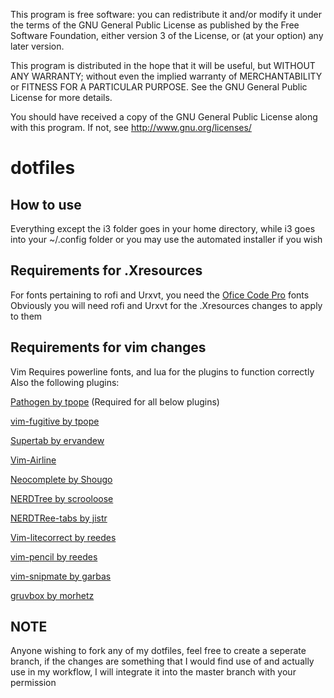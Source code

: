 This program is free software: you can redistribute it and/or modify
it under the terms of the GNU General Public License as published by
the Free Software Foundation, either version 3 of the License, or
(at your option) any later version.

This program is distributed in the hope that it will be useful,
but WITHOUT ANY WARRANTY; without even the implied warranty of
MERCHANTABILITY or FITNESS FOR A PARTICULAR PURPOSE.  See the
GNU General Public License for more details.

You should have received a copy of the GNU General Public License
along with this program.  If not, see <http://www.gnu.org/licenses/>

# dotfiles

## How to use
Everything except the i3 folder goes in your home directory, while i3 goes into your ~/.config folder
or you may use the automated installer if you wish

## Requirements for .Xresources
For fonts pertaining to rofi and Urxvt, you need the [Ofice Code Pro](https://github.com/nathco/Office-Code-Pro) fonts
Obviously you will need rofi and Urxvt for the .Xresources changes to apply to them

## Requirements for vim changes
Vim Requires powerline fonts, and lua for the plugins to function correctly
Also the following plugins:

[Pathogen by tpope](https://github.com/tpope/vim-pathogen) (Required for all below plugins)

[vim-fugitive by tpope](https://github.com/tpope/vim-fugitive)

[Supertab by ervandew](https://github.com/ervandew/supertab)

[Vim-Airline](https://github.com/vim-airline/vim-airline)

[Neocomplete by Shougo](https://github.com/Shougo/neocomplete.vim)

[NERDTree by scrooloose](https://github.com/scrooloose/nerdtree)

[NERDTRee-tabs by jistr](https://github.com/jistr/vim-nerdtree-tabs)

[Vim-litecorrect by reedes](https://github.com/reedes/vim-litecorrect)

[vim-pencil by reedes](https://github.com/reedes/vim-pencil)

[vim-snipmate by garbas](https://github.com/garbas/vim-snipmate)

[gruvbox by morhetz](https://github.com/morhetz/gruvbox)


## NOTE
Anyone wishing to fork any of my dotfiles, feel free to create a seperate branch, if the changes are something that I would find use of and actually use in my workflow, I will integrate it into the master branch with your permission
